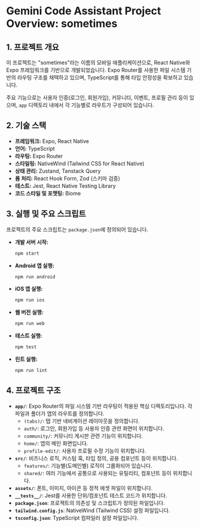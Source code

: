 # Gemini Code Assistant Project Overview: sometimes

## 1. 프로젝트 개요

이 프로젝트는 "sometimes"라는 이름의 모바일 애플리케이션으로, React Native와 Expo 프레임워크를 기반으로 개발되었습니다. Expo Router를 사용한 파일 시스템 기반의 라우팅 구조를 채택하고 있으며, TypeScript를 통해 타입 안정성을 확보하고 있습니다.

주요 기능으로는 사용자 인증(로그인, 회원가입), 커뮤니티, 이벤트, 프로필 관리 등이 있으며, `app` 디렉토리 내에서 각 기능별로 라우트가 구성되어 있습니다.

## 2. 기술 스택

- **프레임워크:** Expo, React Native
- **언어:** TypeScript
- **라우팅:** Expo Router
- **스타일링:** NativeWind (Tailwind CSS for React Native)
- **상태 관리:** Zustand, Tanstack Query
- **폼 처리:** React Hook Form, Zod (스키마 검증)
- **테스트:** Jest, React Native Testing Library
- **코드 스타일 및 포맷팅:** Biome

## 3. 실행 및 주요 스크립트

프로젝트의 주요 스크립트는 `package.json`에 정의되어 있습니다.

- **개발 서버 시작:**
  ```bash
  npm start
  ```
- **Android 앱 실행:**
  ```bash
  npm run android
  ```
- **iOS 앱 실행:**
  ```bash
  npm run ios
  ```
- **웹 버전 실행:**
  ```bash
  npm run web
  ```
- **테스트 실행:**
  ```bash
  npm test
  ```
- **린트 실행:**
  ```bash
  npm run lint
  ```

## 4. 프로젝트 구조

- **`app/`**: Expo Router의 파일 시스템 기반 라우팅이 적용된 핵심 디렉토리입니다. 각 파일과 폴더가 앱의 라우트를 정의합니다.
    - `(tabs)/`: 탭 기반 네비게이션 레이아웃을 정의합니다.
    - `auth/`: 로그인, 회원가입 등 사용자 인증 관련 화면이 위치합니다.
    - `community/`: 커뮤니티 게시판 관련 기능이 위치합니다.
    - `home/`: 앱의 메인 화면입니다.
    - `profile-edit/`: 사용자 프로필 수정 기능이 위치합니다.
- **`src/`**: 비즈니스 로직, 커스텀 훅, 타입 정의, 공용 컴포넌트 등이 위치합니다.
    - `features/`: 기능별(도메인별) 로직이 그룹화되어 있습니다.
    - `shared/`: 여러 기능에서 공통으로 사용되는 유틸리티, 컴포넌트 등이 위치합니다.
- **`assets/`**: 폰트, 이미지, 아이콘 등 정적 에셋 파일이 위치합니다.
- **`__tests__/`**: Jest를 사용한 단위/컴포넌트 테스트 코드가 위치합니다.
- **`package.json`**: 프로젝트의 의존성 및 스크립트가 정의된 파일입니다.
- **`tailwind.config.js`**: NativeWind (Tailwind CSS) 설정 파일입니다.
- **`tsconfig.json`**: TypeScript 컴파일러 설정 파일입니다.
